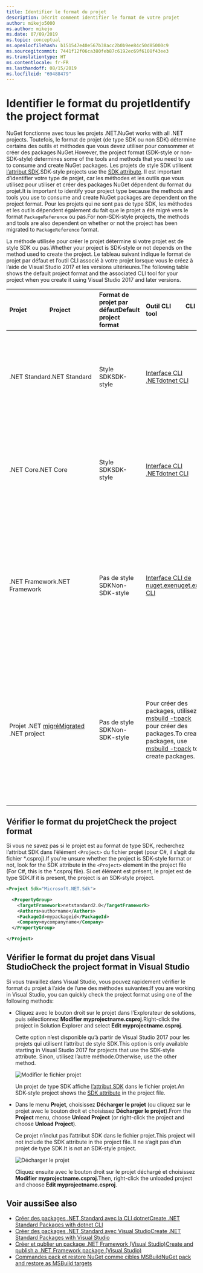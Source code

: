 ```yaml
---
title: Identifier le format du projet
description: Décrit comment identifier le format de votre projet
author: mikejo5000
ms.author: mikejo
ms.date: 07/09/2019
ms.topic: conceptual
ms.openlocfilehash: b151547e40e567b38acc2b0b9ee84c50d85000c9
ms.sourcegitcommit: 7441f12f06ca380feb87c6192ec69f6108f43ee3
ms.translationtype: HT
ms.contentlocale: fr-FR
ms.lasthandoff: 08/15/2019
ms.locfileid: "69488479"
---
```

# <a name="identify-the-project-format"></a><span data-ttu-id="29dd1-103">Identifier le format du projet</span><span class="sxs-lookup"><span data-stu-id="29dd1-103">Identify the project format</span></span>

<span data-ttu-id="29dd1-104">NuGet fonctionne avec tous les projets .NET.</span><span class="sxs-lookup"><span data-stu-id="29dd1-104">NuGet works with all .NET projects.</span></span> <span data-ttu-id="29dd1-105">Toutefois, le format de projet (de type SDK ou non SDK) détermine certains des outils et méthodes que vous devez utiliser pour consommer et créer des packages NuGet.</span><span class="sxs-lookup"><span data-stu-id="29dd1-105">However, the project format (SDK-style or non-SDK-style) determines some of the tools and methods that you need to use to consume and create NuGet packages.</span></span> <span data-ttu-id="29dd1-106">Les projets de style SDK utilisent [l’attribut SDK](/dotnet/core/tools/csproj#additions).</span><span class="sxs-lookup"><span data-stu-id="29dd1-106">SDK-style projects use the [SDK attribute](/dotnet/core/tools/csproj#additions).</span></span> <span data-ttu-id="29dd1-107">Il est important d’identifier votre type de projet, car les méthodes et les outils que vous utilisez pour utiliser et créer des packages NuGet dépendent du format du projet.</span><span class="sxs-lookup"><span data-stu-id="29dd1-107">It is important to identify your project type because the methods and tools you use to consume and create NuGet packages are dependent on the project format.</span></span> <span data-ttu-id="29dd1-108">Pour les projets qui ne sont pas de type SDK, les méthodes et les outils dépendent également du fait que le projet a été migré vers le format `PackageReference` ou pas.</span><span class="sxs-lookup"><span data-stu-id="29dd1-108">For non-SDK-style projects, the methods and tools are also dependent on whether or not the project has been migrated to `PackageReference` format.</span></span>

<span data-ttu-id="29dd1-109">La méthode utilisée pour créer le projet détermine si votre projet est de style SDK ou pas.</span><span class="sxs-lookup"><span data-stu-id="29dd1-109">Whether your project is SDK-style or not depends on the method used to create the project.</span></span> <span data-ttu-id="29dd1-110">Le tableau suivant indique le format de projet par défaut et l’outil CLI associé à votre projet lorsque vous le créez à l’aide de Visual Studio 2017 et les versions ultérieures.</span><span class="sxs-lookup"><span data-stu-id="29dd1-110">The following table shows the default project format and the associated CLI tool for your project when you create it using Visual Studio 2017 and later versions.</span></span>

| <span data-ttu-id="29dd1-111">Projet&nbsp;&nbsp;&nbsp;&nbsp;&nbsp;&nbsp;&nbsp;&nbsp;&nbsp;&nbsp;&nbsp;&nbsp;&nbsp;&nbsp;</span><span class="sxs-lookup"><span data-stu-id="29dd1-111">Project&nbsp;&nbsp;&nbsp;&nbsp;&nbsp;&nbsp;&nbsp;&nbsp;&nbsp;&nbsp;&nbsp;&nbsp;&nbsp;&nbsp;</span></span> | <span data-ttu-id="29dd1-112">Format de projet par défaut</span><span class="sxs-lookup"><span data-stu-id="29dd1-112">Default project format</span></span> | <span data-ttu-id="29dd1-113">Outil CLI&nbsp;&nbsp;&nbsp;&nbsp;&nbsp;&nbsp;&nbsp;&nbsp;&nbsp;</span><span class="sxs-lookup"><span data-stu-id="29dd1-113">CLI tool&nbsp;&nbsp;&nbsp;&nbsp;&nbsp;&nbsp;&nbsp;&nbsp;&nbsp;</span></span> | <span data-ttu-id="29dd1-114">Notes</span><span class="sxs-lookup"><span data-stu-id="29dd1-114">Notes</span></span> |
|:------------- |:-------------|:-----|:-----|
| <span data-ttu-id="29dd1-115">.NET Standard</span><span class="sxs-lookup"><span data-stu-id="29dd1-115">.NET Standard</span></span> | <span data-ttu-id="29dd1-116">Style SDK</span><span class="sxs-lookup"><span data-stu-id="29dd1-116">SDK-style</span></span> | [<span data-ttu-id="29dd1-117">Interface CLI .NET</span><span class="sxs-lookup"><span data-stu-id="29dd1-117">dotnet CLI</span></span>](../install-nuget-client-tools.md#dotnetexe-cli) | <span data-ttu-id="29dd1-118">Les projets créés avant Visual Studio 2017 ne sont pas de type SDK.</span><span class="sxs-lookup"><span data-stu-id="29dd1-118">Projects created prior to Visual Studio 2017 are non-SDK-style.</span></span> <span data-ttu-id="29dd1-119">Utilisez la CLI `nuget.exe`.</span><span class="sxs-lookup"><span data-stu-id="29dd1-119">Use `nuget.exe` CLI.</span></span> |
| <span data-ttu-id="29dd1-120">.NET Core</span><span class="sxs-lookup"><span data-stu-id="29dd1-120">.NET Core</span></span> | <span data-ttu-id="29dd1-121">Style SDK</span><span class="sxs-lookup"><span data-stu-id="29dd1-121">SDK-style</span></span> | [<span data-ttu-id="29dd1-122">Interface CLI .NET</span><span class="sxs-lookup"><span data-stu-id="29dd1-122">dotnet CLI</span></span>](../install-nuget-client-tools.md#dotnetexe-cli) | <span data-ttu-id="29dd1-123">Les projets créés avant Visual Studio 2017 ne sont pas de type SDK.</span><span class="sxs-lookup"><span data-stu-id="29dd1-123">Projects created prior to Visual Studio 2017 are non-SDK-style.</span></span> <span data-ttu-id="29dd1-124">Utilisez la CLI `nuget.exe`.</span><span class="sxs-lookup"><span data-stu-id="29dd1-124">Use `nuget.exe` CLI.</span></span> |
| <span data-ttu-id="29dd1-125">.NET Framework</span><span class="sxs-lookup"><span data-stu-id="29dd1-125">.NET Framework</span></span> | <span data-ttu-id="29dd1-126">Pas de style SDK</span><span class="sxs-lookup"><span data-stu-id="29dd1-126">Non-SDK-style</span></span> | [<span data-ttu-id="29dd1-127">Interface CLI de nuget.exe</span><span class="sxs-lookup"><span data-stu-id="29dd1-127">nuget.exe CLI</span></span>](../install-nuget-client-tools.md#nugetexe-cli) | <span data-ttu-id="29dd1-128">Les projets .NET Framework créés à l’aide d’autres méthodes peuvent être des projets de type SDK.</span><span class="sxs-lookup"><span data-stu-id="29dd1-128">.NET Framework projects created using other methods may be SDK-style projects.</span></span> <span data-ttu-id="29dd1-129">Pour ceux-ci, utilisez la [CLI dotnet](../install-nuget-client-tools.md#dotnetexe-cli) à la place.</span><span class="sxs-lookup"><span data-stu-id="29dd1-129">For these, use [dotnet CLI](../install-nuget-client-tools.md#dotnetexe-cli) instead.</span></span> |
| <span data-ttu-id="29dd1-130">Projet .NET [migré](../consume-packages/migrate-packages-config-to-package-reference.md)</span><span class="sxs-lookup"><span data-stu-id="29dd1-130">[Migrated](../consume-packages/migrate-packages-config-to-package-reference.md) .NET project</span></span> | <span data-ttu-id="29dd1-131">Pas de style SDK</span><span class="sxs-lookup"><span data-stu-id="29dd1-131">Non-SDK-style</span></span>| <span data-ttu-id="29dd1-132">Pour créer des packages, utilisez [msbuild -t:pack](../consume-packages/migrate-packages-config-to-package-reference.md#create-a-package-after-migration) pour créer des packages.</span><span class="sxs-lookup"><span data-stu-id="29dd1-132">To create packages, use [msbuild -t:pack](../consume-packages/migrate-packages-config-to-package-reference.md#create-a-package-after-migration) to create packages.</span></span> | <span data-ttu-id="29dd1-133">Pour créer des packages, `msbuild -t:pack` est recommandé.</span><span class="sxs-lookup"><span data-stu-id="29dd1-133">To create packages, `msbuild -t:pack` is recommended.</span></span> <span data-ttu-id="29dd1-134">Sinon, utilisez la [CLI dotnet](../install-nuget-client-tools.md#dotnetexe-cli).</span><span class="sxs-lookup"><span data-stu-id="29dd1-134">Otherwise, use the [dotnet CLI](../install-nuget-client-tools.md#dotnetexe-cli).</span></span> <span data-ttu-id="29dd1-135">Les projets migrés ne sont pas des projets de type SDK.</span><span class="sxs-lookup"><span data-stu-id="29dd1-135">Migrated projects are not SDK-style projects.</span></span> |

## <a name="check-the-project-format"></a><span data-ttu-id="29dd1-136">Vérifier le format du projet</span><span class="sxs-lookup"><span data-stu-id="29dd1-136">Check the project format</span></span>

<span data-ttu-id="29dd1-137">Si vous ne savez pas si le projet est au format de type SDK, recherchez l’attribut SDK dans l’élément `<Project>` du fichier projet (pour C#, il s’agit du fichier \*.csproj).</span><span class="sxs-lookup"><span data-stu-id="29dd1-137">If you're unsure whether the project is SDK-style format or not, look for the SDK attribute in the `<Project>` element in the project file (For C#, this is the \*.csproj file).</span></span> <span data-ttu-id="29dd1-138">Si cet élément est présent, le projet est de type SDK.</span><span class="sxs-lookup"><span data-stu-id="29dd1-138">If it is present, the project is an SDK-style project.</span></span>

```xml
<Project Sdk="Microsoft.NET.Sdk">

  <PropertyGroup>
    <TargetFramework>netstandard2.0</TargetFramework>
    <Authors>authorname</Authors>
    <PackageId>mypackageid</PackageId>
    <Company>mycompanyname</Company>
  </PropertyGroup>

</Project>
```

## <a name="check-the-project-format-in-visual-studio"></a><span data-ttu-id="29dd1-139">Vérifier le format du projet dans Visual Studio</span><span class="sxs-lookup"><span data-stu-id="29dd1-139">Check the project format in Visual Studio</span></span>

<span data-ttu-id="29dd1-140">Si vous travaillez dans Visual Studio, vous pouvez rapidement vérifier le format du projet à l’aide de l’une des méthodes suivantes:</span><span class="sxs-lookup"><span data-stu-id="29dd1-140">If you are working in Visual Studio, you can quickly check the project format using one of the following methods:</span></span>

- <span data-ttu-id="29dd1-141">Cliquez avec le bouton droit sur le projet dans l’Explorateur de solutions, puis sélectionnez **Modifier myprojectname.csproj**.</span><span class="sxs-lookup"><span data-stu-id="29dd1-141">Right-click the project in Solution Explorer and select **Edit myprojectname.csproj**.</span></span>

   <span data-ttu-id="29dd1-142">Cette option n’est disponible qu’à partir de Visual Studio 2017 pour les projets qui utilisent l’attribut de style SDK.</span><span class="sxs-lookup"><span data-stu-id="29dd1-142">This option is only available starting in Visual Studio 2017 for projects that use the SDK-style attribute.</span></span> <span data-ttu-id="29dd1-143">Sinon, utilisez l’autre méthode.</span><span class="sxs-lookup"><span data-stu-id="29dd1-143">Otherwise, use the other method.</span></span>

   ![Modifier le fichier projet](media/edit-project-file.png)

   <span data-ttu-id="29dd1-145">Un projet de type SDK affiche [l’attribut SDK](/dotnet/core/tools/csproj#additions) dans le fichier projet.</span><span class="sxs-lookup"><span data-stu-id="29dd1-145">An SDK-style project shows the [SDK attribute](/dotnet/core/tools/csproj#additions) in the project file.</span></span>
   
- <span data-ttu-id="29dd1-146">Dans le menu **Projet**, choisissez **Décharger le projet** (ou cliquez sur le projet avec le bouton droit et choisissez **Décharger le projet**).</span><span class="sxs-lookup"><span data-stu-id="29dd1-146">From the **Project** menu, choose **Unload Project** (or right-click the project and choose **Unload Project**).</span></span>

   <span data-ttu-id="29dd1-147">Ce projet n’inclut pas l’attribut SDK dans le fichier projet.</span><span class="sxs-lookup"><span data-stu-id="29dd1-147">This project will not include the SDK attribute in the project file.</span></span> <span data-ttu-id="29dd1-148">Il ne s’agit pas d’un projet de type SDK.</span><span class="sxs-lookup"><span data-stu-id="29dd1-148">It is not an SDK-style project.</span></span>

   ![Décharger le projet](media/unload-project.png)

   <span data-ttu-id="29dd1-150">Cliquez ensuite avec le bouton droit sur le projet déchargé et choisissez **Modifier myprojectname.csproj**.</span><span class="sxs-lookup"><span data-stu-id="29dd1-150">Then, right-click the unloaded project and choose **Edit myprojectname.csproj**.</span></span>

## <a name="see-also"></a><span data-ttu-id="29dd1-151">Voir aussi</span><span class="sxs-lookup"><span data-stu-id="29dd1-151">See also</span></span>

- [<span data-ttu-id="29dd1-152">Créer des packages .NET Standard avec la CLI dotnet</span><span class="sxs-lookup"><span data-stu-id="29dd1-152">Create .NET Standard Packages with dotnet CLI</span></span>](../quickstart/create-and-publish-a-package-using-the-dotnet-cli.md)
- [<span data-ttu-id="29dd1-153">Créer des packages .NET Standard avec Visual Studio</span><span class="sxs-lookup"><span data-stu-id="29dd1-153">Create .NET Standard Packages with Visual Studio</span></span>](../quickstart/create-and-publish-a-package-using-visual-studio.md)
- [<span data-ttu-id="29dd1-154">Créer et publier un package .NET Framework (Visual Studio)</span><span class="sxs-lookup"><span data-stu-id="29dd1-154">Create and publish a .NET Framework package (Visual Studio)</span></span>](../quickstart/create-and-publish-a-package-using-visual-studio-net-framework.md)
- [<span data-ttu-id="29dd1-155">Commandes pack et restore NuGet comme cibles MSBuild</span><span class="sxs-lookup"><span data-stu-id="29dd1-155">NuGet pack and restore as MSBuild targets</span></span>](../reference/msbuild-targets.md)
